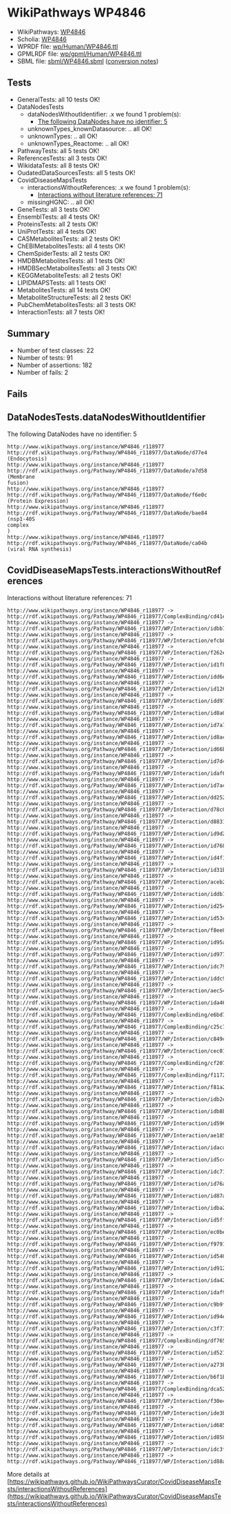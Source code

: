 # WikiPathways WP4846

* WikiPathways: [WP4846](https://identifiers.org/wikipathways:WP4846)
* Scholia: [WP4846](https://scholia.toolforge.org/wikipathways/WP4846)
* WPRDF file: [wp/Human/WP4846.ttl](../wp/Human/WP4846.ttl)
* GPMLRDF file: [wp/gpml/Human/WP4846.ttl](../wp/gpml/Human/WP4846.ttl)
* SBML file: [sbml/WP4846.sbml](../sbml/WP4846.sbml) ([conversion notes](../sbml/WP4846.txt))

## Tests
* GeneralTests: all 10 tests OK!
* DataNodesTests
    * dataNodesWithoutIdentifier: .x we found 1 problem(s):
        * [The following DataNodes have no identifier: 5](#d2d32fa4)
    * unknownTypes_knownDatasource: .. all OK!
    * unknownTypes: .. all OK!
    * unknownTypes_Reactome: .. all OK!
* PathwayTests: all 5 tests OK!
* ReferencesTests: all 3 tests OK!
* WikidataTests: all 8 tests OK!
* OudatedDataSourcesTests: all 5 tests OK!
* CovidDiseaseMapsTests
    * interactionsWithoutReferences: .x we found 1 problem(s):
        * [Interactions without literature references: 71](#9701cd9c)
    * missingHGNC: .. all OK!
* GeneTests: all 3 tests OK!
* EnsemblTests: all 4 tests OK!
* ProteinsTests: all 2 tests OK!
* UniProtTests: all 4 tests OK!
* CASMetabolitesTests: all 2 tests OK!
* ChEBIMetabolitesTests: all 4 tests OK!
* ChemSpiderTests: all 2 tests OK!
* HMDBMetabolitesTests: all 1 tests OK!
* HMDBSecMetabolitesTests: all 3 tests OK!
* KEGGMetaboliteTests: all 2 tests OK!
* LIPIDMAPSTests: all 1 tests OK!
* MetabolitesTests: all 14 tests OK!
* MetaboliteStructureTests: all 2 tests OK!
* PubChemMetabolitesTests: all 3 tests OK!
* InteractionTests: all 7 tests OK!


## Summary

* Number of test classes: 22
* Number of tests: 91
* Number of assertions: 182
* Number of fails: 2

## Fails

<a name="d2d32fa4" />

## DataNodesTests.dataNodesWithoutIdentifier

The following DataNodes have no identifier: 5
```
http://www.wikipathways.org/instance/WP4846_r118977 http://rdf.wikipathways.org/Pathway/WP4846_r118977/DataNode/d77e4 (Endocytosis)
http://www.wikipathways.org/instance/WP4846_r118977 http://rdf.wikipathways.org/Pathway/WP4846_r118977/DataNode/a7d58 (Membrane
fusion)
http://www.wikipathways.org/instance/WP4846_r118977 http://rdf.wikipathways.org/Pathway/WP4846_r118977/DataNode/f6e0c (Protein Expression)
http://www.wikipathways.org/instance/WP4846_r118977 http://rdf.wikipathways.org/Pathway/WP4846_r118977/DataNode/bae84 (nsp1-40S
complex
)
http://www.wikipathways.org/instance/WP4846_r118977 http://rdf.wikipathways.org/Pathway/WP4846_r118977/DataNode/ca04b (viral RNA synthesis)
```

<a name="9701cd9c" />

## CovidDiseaseMapsTests.interactionsWithoutReferences

Interactions without literature references: 71
```
http://www.wikipathways.org/instance/WP4846_r118977 -> http://rdf.wikipathways.org/Pathway/WP4846_r118977/ComplexBinding/cd41e
http://www.wikipathways.org/instance/WP4846_r118977 -> http://rdf.wikipathways.org/Pathway/WP4846_r118977/WP/Interaction/idbb7865a7
http://www.wikipathways.org/instance/WP4846_r118977 -> http://rdf.wikipathways.org/Pathway/WP4846_r118977/WP/Interaction/efcb8
http://www.wikipathways.org/instance/WP4846_r118977 -> http://rdf.wikipathways.org/Pathway/WP4846_r118977/WP/Interaction/f262e
http://www.wikipathways.org/instance/WP4846_r118977 -> http://rdf.wikipathways.org/Pathway/WP4846_r118977/WP/Interaction/id1f86b6c5
http://www.wikipathways.org/instance/WP4846_r118977 -> http://rdf.wikipathways.org/Pathway/WP4846_r118977/WP/Interaction/idd6e4d05b
http://www.wikipathways.org/instance/WP4846_r118977 -> http://rdf.wikipathways.org/Pathway/WP4846_r118977/WP/Interaction/id126968be
http://www.wikipathways.org/instance/WP4846_r118977 -> http://rdf.wikipathways.org/Pathway/WP4846_r118977/WP/Interaction/idd97096a5
http://www.wikipathways.org/instance/WP4846_r118977 -> http://rdf.wikipathways.org/Pathway/WP4846_r118977/WP/Interaction/id8a09c96c
http://www.wikipathways.org/instance/WP4846_r118977 -> http://rdf.wikipathways.org/Pathway/WP4846_r118977/WP/Interaction/id7a78fc75
http://www.wikipathways.org/instance/WP4846_r118977 -> http://rdf.wikipathways.org/Pathway/WP4846_r118977/WP/Interaction/id8acd3f8f
http://www.wikipathways.org/instance/WP4846_r118977 -> http://rdf.wikipathways.org/Pathway/WP4846_r118977/WP/Interaction/id66bc3866
http://www.wikipathways.org/instance/WP4846_r118977 -> http://rdf.wikipathways.org/Pathway/WP4846_r118977/WP/Interaction/id7d45bc8b
http://www.wikipathways.org/instance/WP4846_r118977 -> http://rdf.wikipathways.org/Pathway/WP4846_r118977/WP/Interaction/idaf62af2b
http://www.wikipathways.org/instance/WP4846_r118977 -> http://rdf.wikipathways.org/Pathway/WP4846_r118977/WP/Interaction/id7acf7b3
http://www.wikipathways.org/instance/WP4846_r118977 -> http://rdf.wikipathways.org/Pathway/WP4846_r118977/WP/Interaction/dd252
http://www.wikipathways.org/instance/WP4846_r118977 -> http://rdf.wikipathways.org/Pathway/WP4846_r118977/WP/Interaction/d78c0
http://www.wikipathways.org/instance/WP4846_r118977 -> http://rdf.wikipathways.org/Pathway/WP4846_r118977/WP/Interaction/d8831
http://www.wikipathways.org/instance/WP4846_r118977 -> http://rdf.wikipathways.org/Pathway/WP4846_r118977/WP/Interaction/id9d2699b4
http://www.wikipathways.org/instance/WP4846_r118977 -> http://rdf.wikipathways.org/Pathway/WP4846_r118977/WP/Interaction/id768dd6a5
http://www.wikipathways.org/instance/WP4846_r118977 -> http://rdf.wikipathways.org/Pathway/WP4846_r118977/WP/Interaction/id4f170add
http://www.wikipathways.org/instance/WP4846_r118977 -> http://rdf.wikipathways.org/Pathway/WP4846_r118977/WP/Interaction/id31b492b0
http://www.wikipathways.org/instance/WP4846_r118977 -> http://rdf.wikipathways.org/Pathway/WP4846_r118977/WP/Interaction/aceb2
http://www.wikipathways.org/instance/WP4846_r118977 -> http://rdf.wikipathways.org/Pathway/WP4846_r118977/WP/Interaction/iddb77d7c7
http://www.wikipathways.org/instance/WP4846_r118977 -> http://rdf.wikipathways.org/Pathway/WP4846_r118977/WP/Interaction/id254c7db4
http://www.wikipathways.org/instance/WP4846_r118977 -> http://rdf.wikipathways.org/Pathway/WP4846_r118977/WP/Interaction/id53ccbca1
http://www.wikipathways.org/instance/WP4846_r118977 -> http://rdf.wikipathways.org/Pathway/WP4846_r118977/WP/Interaction/f8ee8
http://www.wikipathways.org/instance/WP4846_r118977 -> http://rdf.wikipathways.org/Pathway/WP4846_r118977/WP/Interaction/id95aba954
http://www.wikipathways.org/instance/WP4846_r118977 -> http://rdf.wikipathways.org/Pathway/WP4846_r118977/WP/Interaction/id97734b0e
http://www.wikipathways.org/instance/WP4846_r118977 -> http://rdf.wikipathways.org/Pathway/WP4846_r118977/WP/Interaction/idc79adab4
http://www.wikipathways.org/instance/WP4846_r118977 -> http://rdf.wikipathways.org/Pathway/WP4846_r118977/WP/Interaction/iddc9f49d1
http://www.wikipathways.org/instance/WP4846_r118977 -> http://rdf.wikipathways.org/Pathway/WP4846_r118977/WP/Interaction/aec54
http://www.wikipathways.org/instance/WP4846_r118977 -> http://rdf.wikipathways.org/Pathway/WP4846_r118977/WP/Interaction/ida46f2e34
http://www.wikipathways.org/instance/WP4846_r118977 -> http://rdf.wikipathways.org/Pathway/WP4846_r118977/ComplexBinding/e6bd7
http://www.wikipathways.org/instance/WP4846_r118977 -> http://rdf.wikipathways.org/Pathway/WP4846_r118977/ComplexBinding/c25c7
http://www.wikipathways.org/instance/WP4846_r118977 -> http://rdf.wikipathways.org/Pathway/WP4846_r118977/WP/Interaction/c849c
http://www.wikipathways.org/instance/WP4846_r118977 -> http://rdf.wikipathways.org/Pathway/WP4846_r118977/WP/Interaction/cec01
http://www.wikipathways.org/instance/WP4846_r118977 -> http://rdf.wikipathways.org/Pathway/WP4846_r118977/ComplexBinding/cf207
http://www.wikipathways.org/instance/WP4846_r118977 -> http://rdf.wikipathways.org/Pathway/WP4846_r118977/ComplexBinding/f1172
http://www.wikipathways.org/instance/WP4846_r118977 -> http://rdf.wikipathways.org/Pathway/WP4846_r118977/WP/Interaction/f81a2
http://www.wikipathways.org/instance/WP4846_r118977 -> http://rdf.wikipathways.org/Pathway/WP4846_r118977/WP/Interaction/idb2e3b478
http://www.wikipathways.org/instance/WP4846_r118977 -> http://rdf.wikipathways.org/Pathway/WP4846_r118977/WP/Interaction/idb8ba3d51
http://www.wikipathways.org/instance/WP4846_r118977 -> http://rdf.wikipathways.org/Pathway/WP4846_r118977/WP/Interaction/id596b2488
http://www.wikipathways.org/instance/WP4846_r118977 -> http://rdf.wikipathways.org/Pathway/WP4846_r118977/WP/Interaction/ae185
http://www.wikipathways.org/instance/WP4846_r118977 -> http://rdf.wikipathways.org/Pathway/WP4846_r118977/WP/Interaction/idacdc1203
http://www.wikipathways.org/instance/WP4846_r118977 -> http://rdf.wikipathways.org/Pathway/WP4846_r118977/WP/Interaction/id5c4ff7f0
http://www.wikipathways.org/instance/WP4846_r118977 -> http://rdf.wikipathways.org/Pathway/WP4846_r118977/WP/Interaction/idc71222d4
http://www.wikipathways.org/instance/WP4846_r118977 -> http://rdf.wikipathways.org/Pathway/WP4846_r118977/WP/Interaction/id76a29895
http://www.wikipathways.org/instance/WP4846_r118977 -> http://rdf.wikipathways.org/Pathway/WP4846_r118977/WP/Interaction/id87aa028a
http://www.wikipathways.org/instance/WP4846_r118977 -> http://rdf.wikipathways.org/Pathway/WP4846_r118977/WP/Interaction/idba2d7d98
http://www.wikipathways.org/instance/WP4846_r118977 -> http://rdf.wikipathways.org/Pathway/WP4846_r118977/WP/Interaction/id5ff07442
http://www.wikipathways.org/instance/WP4846_r118977 -> http://rdf.wikipathways.org/Pathway/WP4846_r118977/WP/Interaction/ec0be
http://www.wikipathways.org/instance/WP4846_r118977 -> http://rdf.wikipathways.org/Pathway/WP4846_r118977/WP/Interaction/f9791
http://www.wikipathways.org/instance/WP4846_r118977 -> http://rdf.wikipathways.org/Pathway/WP4846_r118977/WP/Interaction/id54006fd1
http://www.wikipathways.org/instance/WP4846_r118977 -> http://rdf.wikipathways.org/Pathway/WP4846_r118977/WP/Interaction/id912daad6
http://www.wikipathways.org/instance/WP4846_r118977 -> http://rdf.wikipathways.org/Pathway/WP4846_r118977/WP/Interaction/ida427ca0
http://www.wikipathways.org/instance/WP4846_r118977 -> http://rdf.wikipathways.org/Pathway/WP4846_r118977/WP/Interaction/idaf9c6f8
http://www.wikipathways.org/instance/WP4846_r118977 -> http://rdf.wikipathways.org/Pathway/WP4846_r118977/WP/Interaction/c9b9f
http://www.wikipathways.org/instance/WP4846_r118977 -> http://rdf.wikipathways.org/Pathway/WP4846_r118977/WP/Interaction/id94e29422
http://www.wikipathways.org/instance/WP4846_r118977 -> http://rdf.wikipathways.org/Pathway/WP4846_r118977/WP/Interaction/c3f71
http://www.wikipathways.org/instance/WP4846_r118977 -> http://rdf.wikipathways.org/Pathway/WP4846_r118977/ComplexBinding/df765
http://www.wikipathways.org/instance/WP4846_r118977 -> http://rdf.wikipathways.org/Pathway/WP4846_r118977/WP/Interaction/id52141a70
http://www.wikipathways.org/instance/WP4846_r118977 -> http://rdf.wikipathways.org/Pathway/WP4846_r118977/WP/Interaction/a273b
http://www.wikipathways.org/instance/WP4846_r118977 -> http://rdf.wikipathways.org/Pathway/WP4846_r118977/WP/Interaction/b6f1b
http://www.wikipathways.org/instance/WP4846_r118977 -> http://rdf.wikipathways.org/Pathway/WP4846_r118977/ComplexBinding/dca52
http://www.wikipathways.org/instance/WP4846_r118977 -> http://rdf.wikipathways.org/Pathway/WP4846_r118977/WP/Interaction/f30e4
http://www.wikipathways.org/instance/WP4846_r118977 -> http://rdf.wikipathways.org/Pathway/WP4846_r118977/WP/Interaction/ide3b4c27b
http://www.wikipathways.org/instance/WP4846_r118977 -> http://rdf.wikipathways.org/Pathway/WP4846_r118977/WP/Interaction/id68553d54
http://www.wikipathways.org/instance/WP4846_r118977 -> http://rdf.wikipathways.org/Pathway/WP4846_r118977/WP/Interaction/id858197a5
http://www.wikipathways.org/instance/WP4846_r118977 -> http://rdf.wikipathways.org/Pathway/WP4846_r118977/WP/Interaction/idc3f0c926
http://www.wikipathways.org/instance/WP4846_r118977 -> http://rdf.wikipathways.org/Pathway/WP4846_r118977/WP/Interaction/id88a323b4
```

More details at [https://wikipathways.github.io/WikiPathwaysCurator/CovidDiseaseMapsTests/interactionsWithoutReferences](https://wikipathways.github.io/WikiPathwaysCurator/CovidDiseaseMapsTests/interactionsWithoutReferences)

